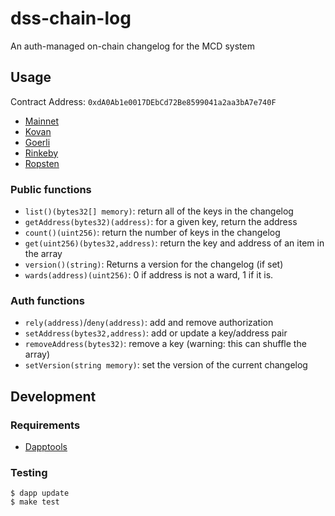 # dss-chain-log

An auth-managed on-chain changelog for the MCD system

## Usage

Contract Address: `0xdA0Ab1e0017DEbCd72Be8599041a2aa3bA7e740F`

* [Mainnet](https://etherscan.io/address/0xda0ab1e0017debcd72be8599041a2aa3ba7e740f#code)
* [Kovan](https://kovan.etherscan.io/address/0xda0ab1e0017debcd72be8599041a2aa3ba7e740f#code)
* [Goerli](https://goerli.etherscan.io/address/0xda0ab1e0017debcd72be8599041a2aa3ba7e740f#code)
* [Rinkeby](https://rinkeby.etherscan.io/address/0xda0ab1e0017debcd72be8599041a2aa3ba7e740f#code)
* [Ropsten](https://ropsten.etherscan.io/address/0xda0ab1e0017debcd72be8599041a2aa3ba7e740f#code)

### Public functions

* `list()(bytes32[] memory)`: return all of the keys in the changelog
* `getAddress(bytes32)(address)`: for a given key, return the address
* `count()(uint256)`: return the number of keys in the changelog
* `get(uint256)(bytes32,address)`: return the key and address of an item in the array
* `version()(string)`: Returns a version for the changelog (if set)
* `wards(address)(uint256)`: 0 if address is not a ward, 1 if it is.

### Auth functions

* `rely(address)`/`deny(address)`: add and remove authorization
* `setAddress(bytes32,address)`: add or update a key/address pair
* `removeAddress(bytes32)`: remove a key (warning: this can shuffle the array)
* `setVersion(string memory)`: set the version of the current changelog

## Development

### Requirements

* [Dapptools](https://github.com/dapphub/dapptools)

### Testing

```
$ dapp update
$ make test
```


